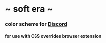 # \~ soft era \~

### color scheme for [Discord](https://discordapp.com/)
#### for use with CSS overrides browser extension

